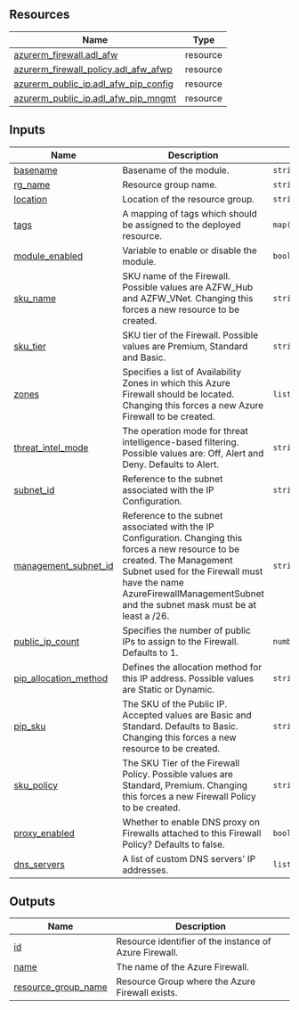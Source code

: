 <!-- BEGIN_TF_DOCS -->
## Resources

| Name | Type |
|------|------|
| [azurerm_firewall.adl_afw](https://registry.terraform.io/providers/hashicorp/azurerm/latest/docs/resources/firewall) | resource |
| [azurerm_firewall_policy.adl_afw_afwp](https://registry.terraform.io/providers/hashicorp/azurerm/latest/docs/resources/firewall_policy) | resource |
| [azurerm_public_ip.adl_afw_pip_config](https://registry.terraform.io/providers/hashicorp/azurerm/latest/docs/resources/public_ip) | resource |
| [azurerm_public_ip.adl_afw_pip_mngmt](https://registry.terraform.io/providers/hashicorp/azurerm/latest/docs/resources/public_ip) | resource |

## Inputs

| Name | Description | Type | Default | Required |
|------|-------------|------|---------|:--------:|
| <a name="input_basename"></a> [basename](#input\_basename) | Basename of the module. | `string` | n/a | yes |
| <a name="input_rg_name"></a> [rg\_name](#input\_rg\_name) | Resource group name. | `string` | n/a | yes |
| <a name="input_location"></a> [location](#input\_location) | Location of the resource group. | `string` | n/a | yes |
| <a name="input_tags"></a> [tags](#input\_tags) | A mapping of tags which should be assigned to the deployed resource. | `map(string)` | `{}` | no |
| <a name="input_module_enabled"></a> [module\_enabled](#input\_module\_enabled) | Variable to enable or disable the module. | `bool` | `true` | no |
| <a name="input_sku_name"></a> [sku\_name](#input\_sku\_name) | SKU name of the Firewall. Possible values are AZFW\_Hub and AZFW\_VNet. Changing this forces a new resource to be created. | `string` | `"AZFW_VNet"` | no |
| <a name="input_sku_tier"></a> [sku\_tier](#input\_sku\_tier) | SKU tier of the Firewall. Possible values are Premium, Standard and Basic. | `string` | `"Standard"` | no |
| <a name="input_zones"></a> [zones](#input\_zones) | Specifies a list of Availability Zones in which this Azure Firewall should be located. Changing this forces a new Azure Firewall to be created. | `list(string)` | `[]` | no |
| <a name="input_threat_intel_mode"></a> [threat\_intel\_mode](#input\_threat\_intel\_mode) | The operation mode for threat intelligence-based filtering. Possible values are: Off, Alert and Deny. Defaults to Alert. | `string` | `"Alert"` | no |
| <a name="input_subnet_id"></a> [subnet\_id](#input\_subnet\_id) | Reference to the subnet associated with the IP Configuration. | `string` | `null` | no |
| <a name="input_management_subnet_id"></a> [management\_subnet\_id](#input\_management\_subnet\_id) | Reference to the subnet associated with the IP Configuration. Changing this forces a new resource to be created. The Management Subnet used for the Firewall must have the name AzureFirewallManagementSubnet and the subnet mask must be at least a /26. | `string` | `null` | no |
| <a name="input_public_ip_count"></a> [public\_ip\_count](#input\_public\_ip\_count) | Specifies the number of public IPs to assign to the Firewall. Defaults to 1. | `number` | `1` | no |
| <a name="input_pip_allocation_method"></a> [pip\_allocation\_method](#input\_pip\_allocation\_method) | Defines the allocation method for this IP address. Possible values are Static or Dynamic. | `string` | `"Static"` | no |
| <a name="input_pip_sku"></a> [pip\_sku](#input\_pip\_sku) | The SKU of the Public IP. Accepted values are Basic and Standard. Defaults to Basic. Changing this forces a new resource to be created. | `string` | `"Standard"` | no |
| <a name="input_sku_policy"></a> [sku\_policy](#input\_sku\_policy) | The SKU Tier of the Firewall Policy. Possible values are Standard, Premium. Changing this forces a new Firewall Policy to be created. | `string` | `"Standard"` | no |
| <a name="input_proxy_enabled"></a> [proxy\_enabled](#input\_proxy\_enabled) | Whether to enable DNS proxy on Firewalls attached to this Firewall Policy? Defaults to false. | `bool` | `false` | no |
| <a name="input_dns_servers"></a> [dns\_servers](#input\_dns\_servers) | A list of custom DNS servers' IP addresses. | `list(string)` | `null` | no |

## Outputs

| Name | Description |
|------|-------------|
| <a name="output_id"></a> [id](#output\_id) | Resource identifier of the instance of Azure Firewall. |
| <a name="output_name"></a> [name](#output\_name) | The name of the Azure Firewall. |
| <a name="output_resource_group_name"></a> [resource\_group\_name](#output\_resource\_group\_name) | Resource Group where the Azure Firewall exists. |
<!-- END_TF_DOCS -->